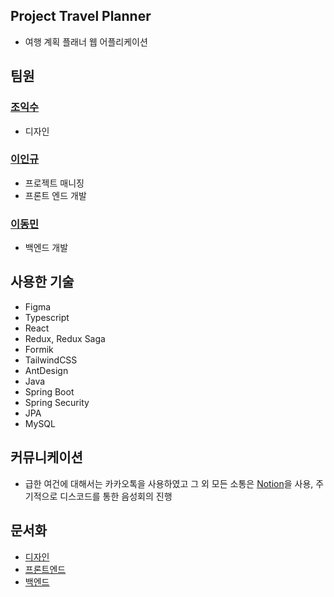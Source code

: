 ## Project Travel Planner

-   여행 계획 플래너 웹 어플리케이션

## 팀원

### [조익수](https://github.com/bvd7802)

-   디자인

### [이인규](https://github.com/peppermint100)

-   프로젝트 매니징
-   프론트 엔드 개발

### [이동민](https://github.com/fftl)

-   백엔드 개발

## 사용한 기술

-   Figma
-   Typescript
-   React
-   Redux, Redux Saga
-   Formik
-   TailwindCSS
-   AntDesign
-   Java
-   Spring Boot
-   Spring Security
-   JPA
-   MySQL

## 커뮤니케이션

-   급한 여건에 대해서는 카카오톡을 사용하였고 그 외 모든 소통은 [Notion](https://www.notion.so/5540fb4b1e344d8287d1502e4e117c9a)을 사용, 주기적으로 디스코드를 통한 음성회의 진행

## 문서화

-   [디자인](https://github.com/peppermint100/project-travel-planner/tree/master/design)
-   [프론트엔드](https://github.com/peppermint100/project-travel-planner/tree/master/client)
-   [백엔드](https://github.com/peppermint100/project-travel-planner/tree/master/server)
